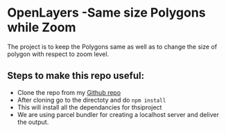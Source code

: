 # OpenLayers -Same size Polygons while Zoom

The project is to keep the Polygons same as well as to change the size of polygon with respect to zoom level.

## Steps to make this repo useful:

+ Clone the repo from my [Github repo](https://github.com/Disruptionist/OpenLayers_SameSizePolygons)
+ After cloning go to the directoty and do `npm install`
+ This will install all the dependancies for thsiproject
+ We are using parcel bundler for creating a localhost server and deliver the output.

